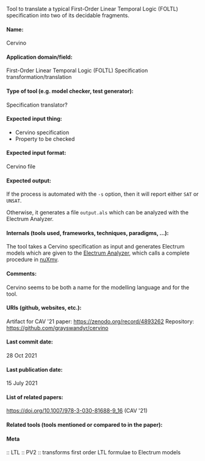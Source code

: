 Tool to translate a typical First-Order Linear Temporal Logic (FOLTL) specification into two of its decidable fragments.

#### Name:
Cervino

#### Application domain/field:
First-Order Linear Temporal Logic (FOLTL)
Specification transformation/translation

#### Type of tool (e.g. model checker, test generator):
Specification translator?

#### Expected input thing:
- Cervino specification
- Property to be checked

#### Expected input format:
Cervino file

#### Expected output:
If the process is automated with the `-s` option, then it will report either `SAT` or `UNSAT`.

Otherwise, it generates a file `output.als` which can be analyzed with the Electrum Analyzer.

#### Internals (tools used, frameworks, techniques, paradigms, ...):
The tool takes a Cervino specification as input and generates Electrum models which are given to the [Electrum Analyzer](Checkers/Electrum%20Analyzer.md), which calls a complete procedure in [nuXmv](Checkers/nuXmv.md).

#### Comments:
Cervino seems to be both a name for the modelling language and for the tool.

#### URIs (github, websites, etc.):
Artifact for CAV '21 paper: https://zenodo.org/record/4893262
Repository: https://github.com/grayswandyr/cervino

#### Last commit date:
28 Oct 2021

#### Last publication date:
15 July 2021

#### List of related papers:
https://doi.org/10.1007/978-3-030-81688-9_16 (CAV '21)

#### Related tools (tools mentioned or compared to in the paper):

#### Meta
:: LTL
:: PV2 :: transforms first order LTL formulae to Electrum models